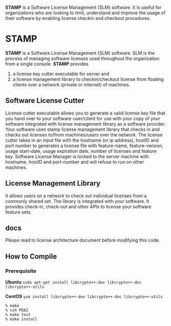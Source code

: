 **STAMP** is a Software License Management (SLM) software. It is useful for organizations who are looking to limit, understand and improve the usage of their software by enabling license checkin and checkout procedures.

# STAMP
**STAMP** is a Software License Management (SLM) software. SLM is the process of managing software licenses used throughout the organization from a single console. **STAMP** provides 
1. a license key cutter executable for server and
2. a license management library to checkin/checkout license from floating clients over a network (private or internet) of machines. 

## Software License Cutter
License cutter executable allows you to generate a valid license key file that you hand over to your software-user/client for use with your copy of your software integrated with license management library as a software provider. Your software uses stamp license management library that checks in and checks out licenses to/from machines/users over the network. The  license cutter takes in an input file with the hostname (or ip address), hostID and port number to generates a license file with  feature-name, feature-version, usage start-date, usage expiration date, number of licenses and feature key. Software License Manager is locked to the server machine with hostname, hostID and port-number and will refuse to run on other machines.

## License Management Library
It allows users on a network to check out individual licenses from a commonly shared set. The library is integrated with your software. It provides check-in, check-out and other APIs to license your software feature sets.

## docs
Please read to license architecture document before modifying this code.

## How to Compile

### Prerequisite

**Ubuntu**
```sudo apt-get install libcrypto++-dev libcrypto++-doc libcrypto++-utils```

**CentOS**
```yum install libcrypto++-dev libcrypto++-doc libcrypto++-utils```

```
% make
% ssh PDA2
% make test
% make install
```

